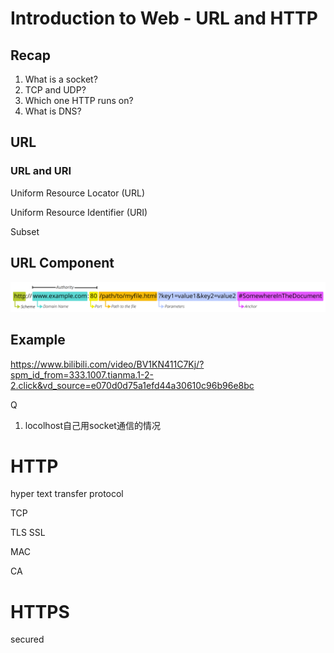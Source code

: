 # Introduction to Web - URL and HTTP

## Recap
1. What is a socket?
2. TCP and UDP?
3. Which one HTTP runs on?
4. What is DNS?

## URL
### URL and URI
Uniform Resource Locator (URL)

Uniform Resource Identifier (URI)

Subset

## URL Component

![picture 0](images/3e1276173550837215bce016db56afc792401faf79b87f56728d4e06498d1b19.png)  

## Example

https://www.bilibili.com/video/BV1KN411C7Kj/?spm_id_from=333.1007.tianma.1-2-2.click&vd_source=e070d0d75a1efd44a30610c96b96e8bc


Q
1. locolhost自己用socket通信的情况



# HTTP
hyper text transfer protocol

TCP

TLS
SSL

MAC

CA

# HTTPS
secured


